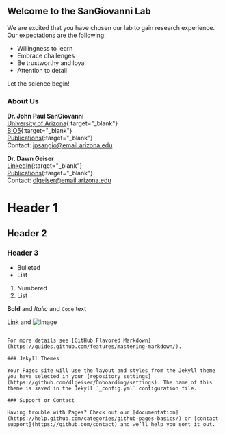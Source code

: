 ## Welcome to the SanGiovanni Lab

We are excited that you have chosen our lab to gain research experience. Our expectations are the following:

- Willingness to learn
- Embrace challenges
- Be trustworthy and loyal
- Attention to detail

Let the science begin!

### About Us

**Dr. John Paul SanGiovanni**  
[University of Arizona](https://nutrition.cals.arizona.edu/person/john-paul-sangiovanni-scd){:target="_blank"}    
[BIO5](https://bio5.org/people/john-paul-sangiovanni){:target="_blank"}    
[Publications](https://scholar.google.com/citations?hl=en&user=sjEmfAUAAAAJ){:target="_blank"}    
Contact: <jpsangio@email.arizona.edu>

**Dr. Dawn Geiser**  
[LinkedIn](https://www.linkedin.com/in/dawn-geiser-phd-97272318/){:target="_blank"}    
[Publications](https://www.ncbi.nlm.nih.gov/myncbi/1DYWigGY0WS5p/bibliography/public/){:target="_blank"}    
Contact: <dlgeiser@email.arizona.edu>

# Header 1
## Header 2
### Header 3

- Bulleted
- List

1. Numbered
2. List

**Bold** and _Italic_ and `Code` text

[Link](url) and ![Image](src)
```

For more details see [GitHub Flavored Markdown](https://guides.github.com/features/mastering-markdown/).

### Jekyll Themes

Your Pages site will use the layout and styles from the Jekyll theme you have selected in your [repository settings](https://github.com/dlgeiser/Onboarding/settings). The name of this theme is saved in the Jekyll `_config.yml` configuration file.

### Support or Contact

Having trouble with Pages? Check out our [documentation](https://help.github.com/categories/github-pages-basics/) or [contact support](https://github.com/contact) and we’ll help you sort it out.
